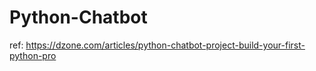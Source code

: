 # Python-Chatbot
ref: https://dzone.com/articles/python-chatbot-project-build-your-first-python-pro 
